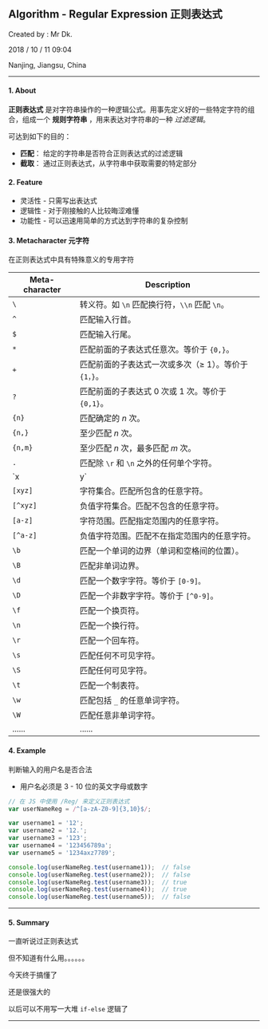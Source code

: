 ## Algorithm - Regular Expression 正则表达式

Created by : Mr Dk.

2018 / 10 / 11 09:04

Nanjing, Jiangsu, China

---

#### 1. About

__正则表达式__ 是对字符串操作的一种逻辑公式。用事先定义好的一些特定字符的组合，组成一个 __规则字符串__ ，用来表达对字符串的一种 _过滤逻辑_。

可达到如下的目的：

* __匹配__： 给定的字符串是否符合正则表达式的过滤逻辑
* __截取__： 通过正则表达式，从字符串中获取需要的特定部分

#### 2. Feature

* 灵活性 - 只需写出表达式
* 逻辑性 - 对于刚接触的人比较晦涩难懂
* 功能性 - 可以迅速用简单的方式达到字符串的复杂控制

#### 3. Metacharacter 元字符

在正则表达式中具有特殊意义的专用字符

| Meta-character | Description                                           |
| -------------- | ----------------------------------------------------- |
| `\`            | 转义符。如 `\n` 匹配换行符，`\\n` 匹配 `\n`。         |
| `^`            | 匹配输入行首。                                        |
| `$`            | 匹配输入行尾。                                        |
| `*`            | 匹配前面的子表达式任意次。等价于 `{0,}`。             |
| `+`            | 匹配前面的子表达式一次或多次（≥ 1）。等价于 `{1，}`。 |
| `?`            | 匹配前面的子表达式 0 次或 1 次。等价于 `{0,1}`。      |
| `{n}`          | 匹配确定的 _n_ 次。                                   |
| `{n,}`         | 至少匹配 _n_ 次。                                     |
| `{n,m}`        | 至少匹配 _n_ 次，最多匹配 _m_ 次。                    |
| `.`            | 匹配除 `\r` 和 `\n` 之外的任何单个字符。              |
| `x|y`          | 匹配 _x_ 或 _y_。                                     |
| `[xyz]`        | 字符集合。匹配所包含的任意字符。                      |
| `[^xyz]`       | 负值字符集合。匹配不包含的任意字符。                  |
| `[a-z]`        | 字符范围。匹配指定范围内的任意字符。                  |
| `[^a-z]`       | 负值字符范围。匹配不在指定范围内的任意字符。          |
| `\b`           | 匹配一个单词的边界（单词和空格间的位置）。            |
| `\B`           | 匹配非单词边界。                                      |
| `\d`           | 匹配一个数字字符。等价于 `[0-9]。`                    |
| `\D`           | 匹配一个非数字字符。等价于 `[^0-9]`。                 |
| `\f`           | 匹配一个换页符。                                      |
| `\n`           | 匹配一个换行符。                                      |
| `\r`           | 匹配一个回车符。                                      |
| `\s`           | 匹配任何不可见字符。                                  |
| `\S`           | 匹配任何可见字符。                                    |
| `\t`           | 匹配一个制表符。                                      |
| `\w`           | 匹配包括 `_` 的任意单词字符。                         |
| `\W`           | 匹配任意非单词字符。                                  |
| ......         | ......                                                |

#### 4. Example

判断输入的用户名是否合法

* 用户名必须是 3 - 10 位的英文字母或数字

```javascript
// 在 JS 中使用 /Reg/ 来定义正则表达式
var userNameReg = /^[a-zA-Z0-9]{3,10}$/;

var username1 = '12';
var username2 = '12.';
var username3 = '123';
var username4 = '123456789a';
var username5 = '1234axz7789';

console.log(userNameReg.test(username1));  // false
console.log(userNameReg.test(username2));  // false
console.log(userNameReg.test(username3));  // true
console.log(userNameReg.test(username4));  // true
console.log(userNameReg.test(username5));  // false
```

---

#### 5. Summary

一直听说过正则表达式

但不知道有什么用。。。。。。

今天终于搞懂了

还是很强大的

以后可以不用写一大堆 `if-else` 逻辑了

---

